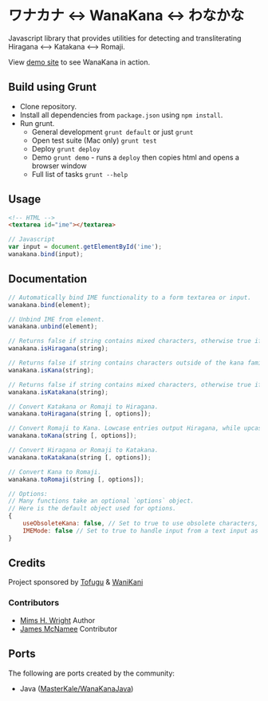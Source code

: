 ワナカナ <-> WanaKana <-> わなかな
===============================

Javascript library that provides utilities for detecting and transliterating Hiragana &lt;--> Katakana &lt;--> Romaji.

View [demo site](http://wanakana.com) to see WanaKana in action.

## Build using Grunt

- Clone repository.
- Install all dependencies from `package.json` using `npm install`.
- Run grunt.
	- General development `grunt default` or just `grunt`
	- Open test suite (Mac only) `grunt test`
	- Deploy `grunt deploy`
	- Demo `grunt demo` - runs a `deploy` then copies html and opens a browser window
	- Full list of tasks `grunt --help`

## Usage

```html
<!-- HTML -->
<textarea id="ime"></textarea>
```

```javascript
// Javascript
var input = document.getElementById('ime');
wanakana.bind(input);
```

## Documentation

```javascript
// Automatically bind IME functionality to a form textarea or input.
wanakana.bind(element);

// Unbind IME from element.
wanakana.unbind(element);

// Returns false if string contains mixed characters, otherwise true if Hiragana.
wanakana.isHiragana(string);

// Returns false if string contains characters outside of the kana family, otherwise true if Hiragana and/or Katakana.
wanakana.isKana(string);

// Returns false if string contains mixed characters, otherwise true if Katakana.
wanakana.isKatakana(string);

// Convert Katakana or Romaji to Hiragana.
wanakana.toHiragana(string [, options]);

// Convert Romaji to Kana. Lowcase entries output Hiragana, while upcase entries output Katakana.
wanakana.toKana(string [, options]);

// Convert Hiragana or Romaji to Katakana.
wanakana.toKatakana(string [, options]);

// Convert Kana to Romaji.
wanakana.toRomaji(string [, options]);

// Options:
// Many functions take an optional `options` object.
// Here is the default object used for options.
{
	useObsoleteKana: false, // Set to true to use obsolete characters, such as ゐ and ゑ.
  	IMEMode: false // Set to true to handle input from a text input as it is typed.
}
```

## Credits

Project sponsored by [Tofugu](http://www.tofugu.com) & [WaniKani](http://www.wanikani.com)

### Contributors

- [Mims H. Wright](http://github.com/mimshwright)	Author
- [James McNamee](http://github.com/dotfold)		Contributor

## Ports

The following are ports created by the community:

- Java ([MasterKale/WanaKanaJava](https://github.com/MasterKale/WanaKanaJava))
